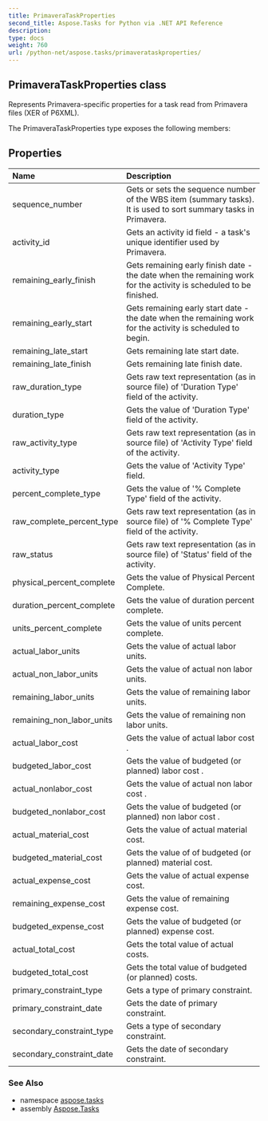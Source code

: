 ```yaml
---
title: PrimaveraTaskProperties
second_title: Aspose.Tasks for Python via .NET API Reference
description: 
type: docs
weight: 760
url: /python-net/aspose.tasks/primaverataskproperties/
---
```


## PrimaveraTaskProperties class

Represents Primavera-specific properties for a task read from Primavera files (XER of P6XML).

The PrimaveraTaskProperties type exposes the following members:
## Properties
| Name | Description |
| :- | :- |
|sequence_number|Gets or sets the sequence number of the WBS item (summary tasks). It is used to sort summary tasks in Primavera.|
|activity_id|Gets an activity id field - a task's unique identifier used by Primavera.|
|remaining_early_finish|Gets remaining early finish date - the date when the remaining work for the activity is scheduled to be finished.|
|remaining_early_start|Gets remaining early start date - the date when the remaining work for the activity is scheduled to begin.|
|remaining_late_start|Gets remaining late start date.|
|remaining_late_finish|Gets remaining late finish date.|
|raw_duration_type|Gets raw text representation (as in source file) of 'Duration Type' field of the activity.|
|duration_type|Gets the value of 'Duration Type' field of the activity.|
|raw_activity_type|Gets raw text representation (as in source file) of 'Activity Type' field of the activity.|
|activity_type|Gets the value of 'Activity Type' field.|
|percent_complete_type|Gets the value of '% Complete Type' field of the activity.|
|raw_complete_percent_type|Gets raw text representation (as in source file) of '% Complete Type' field of the activity.|
|raw_status|Gets raw text representation (as in source file) of 'Status' field of the activity.|
|physical_percent_complete|Gets the value of Physical Percent Complete.|
|duration_percent_complete|Gets the value of duration percent complete.|
|units_percent_complete|Gets the value of units percent complete.|
|actual_labor_units|Gets the value of actual labor units.|
|actual_non_labor_units|Gets the value of actual non labor units.|
|remaining_labor_units|Gets the value of remaining labor units.|
|remaining_non_labor_units|Gets the value of remaining non labor units.|
|actual_labor_cost|Gets the value of actual labor cost .|
|budgeted_labor_cost|Gets the value of budgeted (or planned) labor cost .|
|actual_nonlabor_cost|Gets the value of actual non labor cost .|
|budgeted_nonlabor_cost|Gets the value of budgeted (or planned) non labor cost .|
|actual_material_cost|Gets the value of actual material cost.|
|budgeted_material_cost|Gets the value of of budgeted (or planned) material cost.|
|actual_expense_cost|Gets the value of actual expense cost.|
|remaining_expense_cost|Gets the value of remaining expense cost.|
|budgeted_expense_cost|Gets the value of budgeted (or planned) expense cost.|
|actual_total_cost|Gets the total value of actual costs.|
|budgeted_total_cost|Gets the total value of budgeted (or planned) costs.|
|primary_constraint_type|Gets a type of primary constraint.|
|primary_constraint_date|Gets the date of primary constraint.|
|secondary_constraint_type|Gets a type of secondary constraint.|
|secondary_constraint_date|Gets the date of secondary constraint.|

### See Also

* namespace [aspose.tasks](/tasks/python-net/aspose.tasks/)
* assembly [Aspose.Tasks](/tasks/python-net/)

